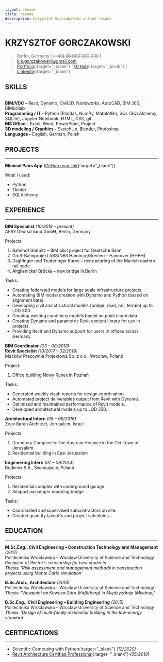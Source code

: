 ```yaml
---
layout: resume
title: resume
description: Krzysztof Gorczakowski online resume
---
```


# KRZYSZTOF GORCZAKOWSKI

> Berlin, Germany | ~~(+49) 00 000 000 000~~ | [k.k.gorczakowski@gmail.com](mailto:k.k.gorczakowski@gmail.com)  
> [Portfolio](https://gorczakowski.github.io/){:target="_blank"} | [GitHub](https://github.com/gorczakowski){:target="_blank"} | [LinkedIn](https://www.linkedin.com/in/kgorczakowski/){:target="_blank"}  

## SKILLS
---

**BIM/VDC -** Revit, Dynamo, Civil3D, Navisworks, AutoCAD, BIM 360, BIMcollab  
**Programming / IT -** Python (Pandas, NumPy, Matplotlib), SQL (SQLAlchemy, SQLite), Jupyter Notebook, HTML, CSS, git  
**MS Office -** Excel, Word, PowerPoint, Project  
**3D modeling / Graphics -** SketchUp, Blender, Photoshop  
**Languages -** English, German, Polish  

## PROJECTS
---

**Minimal Pairs App** ([GitHub repo link](https://github.com/gorczakowski/minimal-pairs-app){:target="_blank"})  

What I used:  
 - Python
 - Tkinter
 - SQLAlchemy

## EXPERIENCE
---

**BIM Specialist** *(10/2018 – present)*  
AFRY Deutschland GmbH, Berlin, Germany  

Projects:  
1. Bahnhof Gößnitz – BIM pilot project for Deutsche Bahn
2. Groß-Bahnprojekt ABS/NBS Hamburg/Bremen – Hannover (HHBH)
3. Daglfinger und Truderinger Kurve – restructuring of the Munich eastern rail node
4. Altglienicker Brücke – new bridge in Berlin

Tasks:  
 - Creating federated models for large scale infrastructure projects.
 - Automating BIM model creation with Dynamo and Python (based on alignment data).
 - Developing civil and structural models (bridge, road, rail, terrain) up to LOD 300.
 - Creating existing conditions models based on point cloud data.
 - Creating Dynamo and parametric Revit content library for use in projects.
 - Providing Revit and Dynamo support for users in offices across Germany.

**BIM Coordinator** *(03 – 08/2018)*  
**Revit Specialist** *(10/2017 – 02/2018)*  
Maćków Pracownia Projektowa Sp. z o.o., Wrocław, Poland  

Project:  
1. Office building Nowy Rynek in Poznań

Tasks:  
 - Generated weekly clash reports for design coordination.
 - Automated project deliverables output from Revit with Dynamo.
 - Optimized and maintained performance of Revit models.
 - Developed architectural models up to LOD 350.

**Architectural Intern** *(08 – 09/2016)*  
Zeev Baran Architect, Jerusalem, Israel  

Projects:  
1. Dormitory Complex for the Austrian Hospice in the Old Town of Jerusalem
2. Residential building in East Jerusalem

**Engineering Intern** *(07 – 09/2014)*  
Budimex S.A., Świnoujście, Poland  

Projects:  
1. Residential complex with underground garage
2. Seaport passenger boarding bridge

Tasks:  
 - Coordinated and supervised subcontractors on site.
 - Created quantity takeoffs and project schedules.

## EDUCATION 
---

**M.Sc.Eng., Civil Engineering – Construction Technology and Management** *(2017)*  
Politechnika Wrocławska – Wroclaw University of Science and Technology  
*Recipient of Rector’s scholarship for best students.*  
*Thesis: 'Risk assessment and management methods in construction projects using Monte Carlo simulation'*
 
**B.Sc.Arch., Architecture** *(2018)*  
Politechnika Wrocławska – Wroclaw University of Science and Technology  
*Thesis: 'Viewpoint on Kawcza Góra (Kaffeberg) in Międzyzdroje (Misdroy)'*

**B.Sc.Eng., Civil Engineering – Building Engineering** *(2015)*  
Politechnika Wrocławska – Wroclaw University of Science and Technology  
*Thesis: 'Design of multi-family residential building in the low-energy standard'*

## CERTIFICATIONS 
---

- [Scientific Computing with Python](hhttps://www.freecodecamp.org/certification/fccd139d6bb-bfb9-4d34-814d-b7f60d40a262/scientific-computing-with-python-v7){:target="_blank"} *(12/2020)*  
- [Revit Architecture Certified Professional](https://www.youracclaim.com/badges/f45bcc88-fda5-44a2-8ce8-041a6e9747ef/public_url){:target="_blank"} *(05/2018)*  
